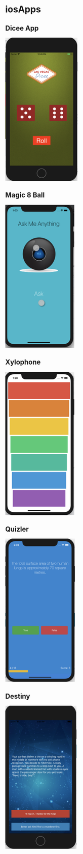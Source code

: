 # iosApps

## Dicee App

<p>
<img height="450" src="https://github.com/tsyrendylykova/iosApps/blob/master/images/image_01.png">
<p>
  
## Magic 8 Ball
<p>
<img height="450" src="https://github.com/tsyrendylykova/iosApps/blob/master/images/image_02.png">
<p>

## Xylophone
<p>
<img height="450" src="https://github.com/tsyrendylykova/iosApps/blob/master/images/image_03.png">
<p>

## Quizler
<p>
<img height="450" src="https://github.com/tsyrendylykova/iosApps/blob/master/images/image_04.png">
<p>

## Destiny
<p>
<img height="450" src="https://github.com/tsyrendylykova/iosApps/blob/master/images/image_05.png">
<p>

